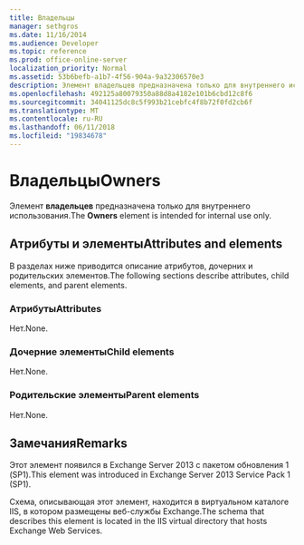 ```yaml
---
title: Владельцы
manager: sethgros
ms.date: 11/16/2014
ms.audience: Developer
ms.topic: reference
ms.prod: office-online-server
localization_priority: Normal
ms.assetid: 53b6befb-a1b7-4f56-904a-9a32306570e3
description: Элемент владельцев предназначена только для внутреннего использования.
ms.openlocfilehash: 492125a80079350a88d8a4182e101b6cbd12c8f6
ms.sourcegitcommit: 34041125dc8c5f993b21cebfc4f8b72f0fd2cb6f
ms.translationtype: MT
ms.contentlocale: ru-RU
ms.lasthandoff: 06/11/2018
ms.locfileid: "19834678"
---
```

# <a name="owners"></a><span data-ttu-id="29e0c-103">Владельцы</span><span class="sxs-lookup"><span data-stu-id="29e0c-103">Owners</span></span>

<span data-ttu-id="29e0c-104">Элемент **владельцев** предназначена только для внутреннего использования.</span><span class="sxs-lookup"><span data-stu-id="29e0c-104">The **Owners** element is intended for internal use only.</span></span> 

## <a name="attributes-and-elements"></a><span data-ttu-id="29e0c-105">Атрибуты и элементы</span><span class="sxs-lookup"><span data-stu-id="29e0c-105">Attributes and elements</span></span>

<span data-ttu-id="29e0c-106">В разделах ниже приводится описание атрибутов, дочерних и родительских элементов.</span><span class="sxs-lookup"><span data-stu-id="29e0c-106">The following sections describe attributes, child elements, and parent elements.</span></span>
  
### <a name="attributes"></a><span data-ttu-id="29e0c-107">Атрибуты</span><span class="sxs-lookup"><span data-stu-id="29e0c-107">Attributes</span></span>

<span data-ttu-id="29e0c-108">Нет.</span><span class="sxs-lookup"><span data-stu-id="29e0c-108">None.</span></span>
  
### <a name="child-elements"></a><span data-ttu-id="29e0c-109">Дочерние элементы</span><span class="sxs-lookup"><span data-stu-id="29e0c-109">Child elements</span></span>

<span data-ttu-id="29e0c-110">Нет.</span><span class="sxs-lookup"><span data-stu-id="29e0c-110">None.</span></span>
  
### <a name="parent-elements"></a><span data-ttu-id="29e0c-111">Родительские элементы</span><span class="sxs-lookup"><span data-stu-id="29e0c-111">Parent elements</span></span>

<span data-ttu-id="29e0c-112">Нет.</span><span class="sxs-lookup"><span data-stu-id="29e0c-112">None.</span></span>
  
## <a name="remarks"></a><span data-ttu-id="29e0c-113">Замечания</span><span class="sxs-lookup"><span data-stu-id="29e0c-113">Remarks</span></span>

<span data-ttu-id="29e0c-114">Этот элемент появился в Exchange Server 2013 с пакетом обновления 1 (SP1).</span><span class="sxs-lookup"><span data-stu-id="29e0c-114">This element was introduced in Exchange Server 2013 Service Pack 1 (SP1).</span></span>
  
<span data-ttu-id="29e0c-115">Схема, описывающая этот элемент, находится в виртуальном каталоге IIS, в котором размещены веб-службы Exchange.</span><span class="sxs-lookup"><span data-stu-id="29e0c-115">The schema that describes this element is located in the IIS virtual directory that hosts Exchange Web Services.</span></span>
  

